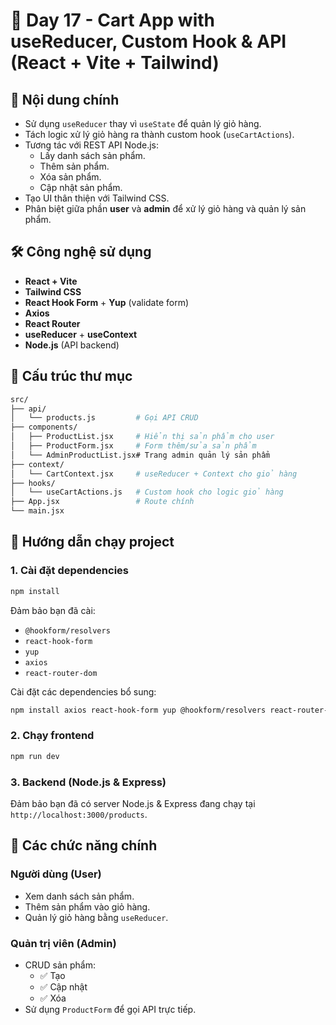 # 🛒 Day 17 - Cart App with useReducer, Custom Hook & API (React + Vite + Tailwind)

## 📌 Nội dung chính
- Sử dụng `useReducer` thay vì `useState` để quản lý giỏ hàng.
- Tách logic xử lý giỏ hàng ra thành custom hook (`useCartActions`).
- Tương tác với REST API Node.js:
    - Lấy danh sách sản phẩm.
    - Thêm sản phẩm.
    - Xóa sản phẩm.
    - Cập nhật sản phẩm.
- Tạo UI thân thiện với Tailwind CSS.
- Phân biệt giữa phần **user** và **admin** để xử lý giỏ hàng và quản lý sản phẩm.

## 🛠️ Công nghệ sử dụng
- **React + Vite**
- **Tailwind CSS**
- **React Hook Form** + **Yup** (validate form)
- **Axios**
- **React Router**
- **useReducer** + **useContext**
- **Node.js** (API backend)

## 📁 Cấu trúc thư mục
```bash
src/
├── api/
│   └── products.js         # Gọi API CRUD
├── components/
│   ├── ProductList.jsx     # Hiển thị sản phẩm cho user
│   ├── ProductForm.jsx     # Form thêm/sửa sản phẩm
│   └── AdminProductList.jsx# Trang admin quản lý sản phẩm
├── context/
│   └── CartContext.jsx     # useReducer + Context cho giỏ hàng
├── hooks/
│   └── useCartActions.js   # Custom hook cho logic giỏ hàng
├── App.jsx                 # Route chính
└── main.jsx
```

## 🚀 Hướng dẫn chạy project
### 1. Cài đặt dependencies
```bash
npm install
```
Đảm bảo bạn đã cài:
- `@hookform/resolvers`
- `react-hook-form`
- `yup`
- `axios`
- `react-router-dom`

Cài đặt các dependencies bổ sung:
```bash
npm install axios react-hook-form yup @hookform/resolvers react-router-dom
```

### 2. Chạy frontend
```bash
npm run dev
```

### 3. Backend (Node.js & Express)
Đảm bảo bạn đã có server Node.js & Express đang chạy tại `http://localhost:3000/products`.

## 🧩 Các chức năng chính
### Người dùng (User)
- Xem danh sách sản phẩm.
- Thêm sản phẩm vào giỏ hàng.
- Quản lý giỏ hàng bằng `useReducer`.

### Quản trị viên (Admin)
- CRUD sản phẩm:
    - ✅ Tạo
    - ✅ Cập nhật
    - ✅ Xóa
- Sử dụng `ProductForm` để gọi API trực tiếp.
